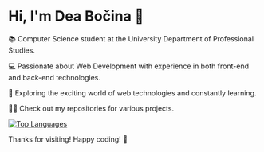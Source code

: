 # Hi, I'm Dea Bočina 👋

📚 Computer Science student at the University Department of Professional Studies.

💻 Passionate about Web Development with experience in both front-end and back-end technologies.

🚀 Exploring the exciting world of web technologies and constantly learning.

👨‍💻 Check out my repositories for various projects.

[![Top Languages](https://github-readme-stats.vercel.app/api/top-langs/?username=deabocina&layout=compact)](https://github.com/deabocina)


Thanks for visiting! Happy coding! 🚀
